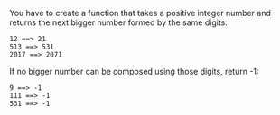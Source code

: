 You have to create a function that takes a positive integer number and returns the next bigger number formed by the same digits:

    12 ==> 21
    513 ==> 531
    2017 ==> 2071
    
If no bigger number can be composed using those digits, return -1:

    9 ==> -1
    111 ==> -1
    531 ==> -1